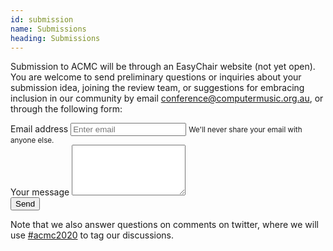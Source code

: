 ```yaml
---
id: submission
name: Submissions
heading: Submissions
---
```


<!-- image: "assets/images/lens-soundscapes-1.jpg" -->

Submission to ACMC will be through an EasyChair website (not yet open). You are welcome to send preliminary questions or inquiries about your submission idea, joining the review team, or suggestions for embracing inclusion in our community by email [conference@computermusic.org.au](conference@computermusic.org.au), or through the following form:

<!-- <form -->
<!--   action="https://formspree.io/xgevebok" -->
<!--   method="POST" -->
<!-- > -->
<!--   <label> -->
<!--     Your email:<br /> -->
<!--     <input type="text" name="_replyto"> -->
<!--   </label> -->
<!--   <br /> -->
<!--   <label> -->
<!--     Your message:<br /> -->
<!--     <textarea name="message"></textarea> -->
<!--   </label> -->
<!--   <\!-- your other form fields go here -\-> -->
<!--   <br /> -->
<!--   <button type="submit">Send</button> -->
<!-- </form> -->

<form
  action="https://formspree.io/xgevebok"
  method="POST"
>
  <div class="form-group">
    <label for="exampleInputEmail1">Email address</label>
    <input type="email" class="form-control" id="exampleInputEmail1" aria-describedby="emailHelp" placeholder="Enter email" name="_replyto">
    <small id="emailHelp" class="form-text text-muted">We'll never share your email with anyone else.</small>
  </div>
  <div class="form-group">
    <label for="exampleFormControlTextarea1">Your message</label>
    <textarea class="form-control" id="exampleFormControlTextarea1" rows="5" name="message"></textarea>
  </div>
  <button type="submit" class="btn btn-primary">Send</button>
</form>

Note that we also answer questions on comments on twitter, where we will use [#acmc2020]() to tag our discussions.
